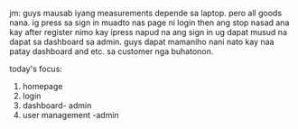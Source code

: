 jm: guys mausab iyang measurements depende sa laptop. pero all goods nana. ig press sa sign in muadto nas page ni login then ang stop nasad ana kay after register nimo kay
ipress napud na ang sign in ug dapat musud na dapat sa dashboard sa admin. guys dapat mamaniho nani nato kay naa patay dashboard and etc. sa customer nga buhatonon. 

today's focus:
1. homepage
2. login
3. dashboard- admin
4. user management -admin
